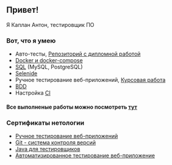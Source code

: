 ## Привет!
Я Каплан Антон, тестировщик ПО
### Вот, что я умею
* Авто-тесты, [Репозиторий с дипломной работой](https://github.com/pno666/diplom)
* [Docker и docker-compose](https://github.com/pno666/oadz7) 
* [SQL](https://github.com/pno666/oadz8) (MySQL, PostgreSQL)
* [Selenide](https://github.com/pno666/oadz4)
* Ручное тестирование веб-приложений, [Курсовая работа](https://docs.google.com/spreadsheets/d/1VM7bH8v1RWJWZkR5wHxdzt2RH4MSjhQCo2dgq5hNRys/edit#gid=0)
* [BDD](https://github.com/pno666/oadz6)
* Настройка [CI](https://netology.ru/profile/program/aqa-39/lessons/198358/lesson_items/1047414)
#### Все выполненые работы можно посмотреть [тут](https://github.com/pno666?tab=repositories)
### Сертификаты нетологии
* [Ручное тестирование веб-приложений](https://github.com/pno666/pno666/blob/main/Kaplan_A_manual.pdf)
* [Git - система контроля версий](https://github.com/pno666/pno666/blob/main/Kaplan_A_git.pdf)
* [Java для тестировщиков](https://github.com/pno666/pno666/blob/main/Kaplan_A_Java.pdf)
* [Автоматизированное тестирование веб-приложение](https://github.com/pno666/pno666/blob/main/Kaplan_A_automatization.pdf)
